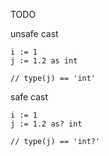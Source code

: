 TODO

unsafe cast
```the
i := 1
j := 1.2 as int

// type(j) == 'int'
```

safe cast
```the
i := 1
j := 1.2 as? int

// type(j) == 'int?'
```
